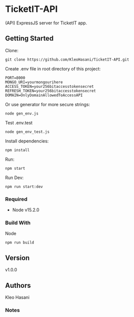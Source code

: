 # TicketIT-API

(API) ExpressJS server for TicketIT app.

## Getting Started

Clone:

```git
git clone https://github.com/KleoHasani/TicketIT-API.git
```

Create .env file in root directory of this project:

```env
PORT=8000
MONGO_URI=yourmongourihere
ACCESS_TOKEN=your256bitaccesstokensecret
REFRESH_TOKEN=your256bitaccesstokensecret
DOMAIN=OnlyDomainAllowedToAccessAPI
```

Or use generator for more secure strings:

```node
node gen_env.js
```

Test .env.test

```node
node gen_env_test.js
```

Install dependencies:

```npm
npm install
```

Run:

```npm
npm start
```

Run Dev:

```npm
npm run start:dev
```

### Required

- Node v15.2.0

### Build With

Node
```npm
npm run build
```

## Version

v1.0.0

## Authors

Kleo Hasani

### Notes
